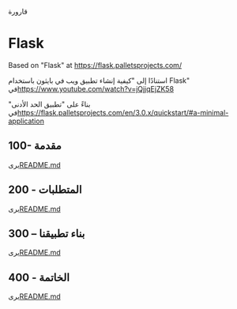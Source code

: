 قارورة

# Flask

Based on "Flask" at <https://flask.palletsprojects.com/>

استنادًا إلى "كيفية إنشاء تطبيق ويب في بايثون باستخدام Flask" في<https://www.youtube.com/watch?v=jQjjqEjZK58>

بناءً على "تطبيق الحد الأدنى" في<https://flask.palletsprojects.com/en/3.0.x/quickstart/#a-minimal-application>

## 100- مقدمة

يرى[README.md](./100/README.md)

## 200 - المتطلبات

يرى[README.md](./200/README.md)

## 300 – بناء تطبيقنا

يرى[README.md](./300/README.md)

## 400 - الخاتمة

يرى[README.md](./400/README.md)
